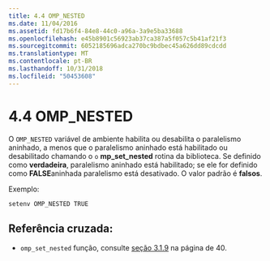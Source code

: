 ```yaml
---
title: 4.4 OMP_NESTED
ms.date: 11/04/2016
ms.assetid: fd17b6f4-84e8-44c0-a96a-3a9e5ba33688
ms.openlocfilehash: e45b8901c56923ab37ca387a5f057c5b41af21f3
ms.sourcegitcommit: 6052185696adca270bc9bdbec45a626dd89cdcdd
ms.translationtype: MT
ms.contentlocale: pt-BR
ms.lasthandoff: 10/31/2018
ms.locfileid: "50453608"
---
```

# <a name="44-ompnested"></a>4.4 OMP_NESTED

O `OMP_NESTED` variável de ambiente habilita ou desabilita o paralelismo aninhado, a menos que o paralelismo aninhado está habilitado ou desabilitado chamando o `o` **mp_set_nested** rotina da biblioteca. Se definido como **verdadeira**, paralelismo aninhado está habilitado; se ele for definido como **FALSE**aninhada paralelismo está desativado. O valor padrão é **falsos**.

Exemplo:

```
setenv OMP_NESTED TRUE
```

## <a name="cross-reference"></a>Referência cruzada:

- `omp_set_nested` função, consulte [seção 3.1.9](../../parallel/openmp/3-1-9-omp-set-nested-function.md) na página de 40.